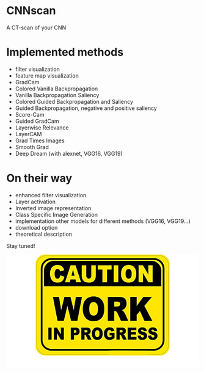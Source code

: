 # CNNscan
A CT-scan of your CNN

# Implemented methods
* filter visualization
* feature map visualization
* GradCam
* Colored Vanilla Backpropagation
* Vanilla Backpropagation Saliency
* Colored Guided Backpropagation and Saliency
* Guided Backpropagation, negative and positive saliency
* Score-Cam
* Guided GradCam
* Layerwise Relevance
* LayerCAM
* Grad Times Images
* Smooth Grad
* Deep Dream (with alexnet, VGG16, VGG19)

# On their way 
* enhanced filter visualization
* Layer activation
* Inverted image representation
* Class Specific Image Generation
* implementation other models for different methods (VGG16, VGG19...)
* download option
* theoretical description

Stay tuned!

![work in progress](https://github.com/SalvatoreRa/CNNscan/blob/main/img/work_in_progress.png?raw=true)
